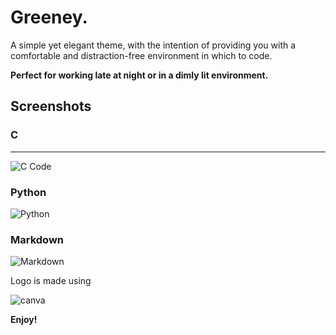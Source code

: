 # **Greeney.** 

A simple yet elegant theme, with the intention of providing you with a comfortable and distraction-free environment in which to code.

**Perfect for working late at night or in a dimly lit environment.**
## Screenshots
### C
---
<img src="https://i.imgur.com/CK45G6H.png" alt="C Code">

### Python
<img src ="https://i.imgur.com/aMKxbv0.png" alt="Python" >

### Markdown
<img src ="https://i.imgur.com/xWYBdPD.png" alt="Markdown" >

Logo is made using

<img src="https://img.shields.io/badge/Canva-%2300C4CC.svg?&style=for-the-badge&logo=Canva&logoColor=white" alt="canva">

**Enjoy!**

